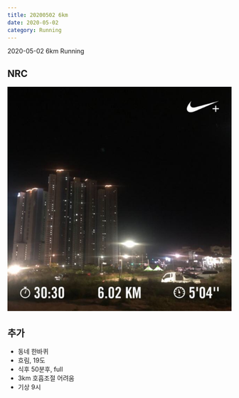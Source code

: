 ```yaml
---
title: 20200502 6km 
date: 2020-05-02
category: Running
---
```


2020-05-02 6km Running

## NRC

![20200502](/img/20200502.jpg)

## 추가

*   동네 한바퀴
*   흐림, 19도
*   식후 50분후, full
*   3km 호흡조절 어려움
*   기상 9시
